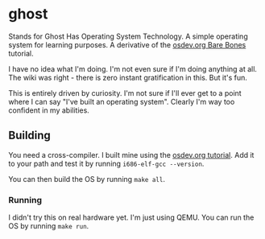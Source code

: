 # ghost

Stands for Ghost Has Operating System Technology. A simple operating system for learning purposes. A derivative of the [osdev.org Bare Bones](https://wiki.osdev.org/Bare_Bones) tutorial.

I have no idea what I'm doing. I'm not even sure if I'm doing anything at all. The wiki was right - there is zero instant gratification in this. But it's fun.

This is entirely driven by curiosity. I'm not sure if I'll ever get to a point where I can say "I've built an operating system". Clearly I'm way too confident in my abilities.

## Building

You need a cross-compiler. I built mine using the [osdev.org tutorial](https://wiki.osdev.org/GCC_Cross-Compiler). Add it to your path and test it by running `i686-elf-gcc --version`.

You can then build the OS by running `make all`.

### Running

I didn't try this on real hardware yet. I'm just using QEMU. You can run the OS by running `make run`.
